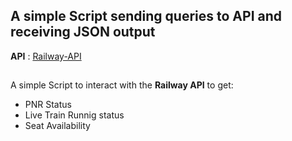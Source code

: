 ## A simple Script sending queries to API and receiving JSON output

**API** : [Railway-API](https://railwayapi.com/)
## 
A simple Script to interact with the **Railway API** to get:
* PNR Status
* Live Train Runnig status
* Seat Availability
